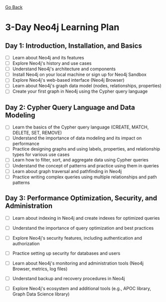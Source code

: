 [Go Back](readme.md)

# 3-Day Neo4j Learning Plan

## Day 1: Introduction, Installation, and Basics

- [ ] Learn about Neo4j and its features
- [ ] Explore Neo4j's history and use cases
- [ ] Understand Neo4j's architecture and components
- [ ] Install Neo4j on your local machine or sign up for Neo4j Sandbox
- [ ] Explore Neo4j's web-based interface (Neo4j Browser)
- [ ] Learn about Neo4j's graph data model (nodes, relationships, properties)
- [ ] Create your first graph in Neo4j using the Cypher query language

## Day 2: Cypher Query Language and Data Modeling

- [ ] Learn the basics of the Cypher query language (CREATE, MATCH, DELETE, SET, REMOVE)
- [ ] Understand the importance of data modeling and its impact on performance
- [ ] Practice designing graphs and using labels, properties, and relationship types for various use cases
- [ ] Learn how to filter, sort, and aggregate data using Cypher queries
- [ ] Understand the concept of patterns and practice using them in queries
- [ ] Learn about graph traversal and pathfinding in Neo4j
- [ ] Practice writing complex queries using multiple relationships and path patterns

## Day 3: Performance Optimization, Security, and Administration

- [ ] Learn about indexing in Neo4j and create indexes for optimized queries
- [ ] Understand the importance of query optimization and best practices
- [ ] Explore Neo4j's security features, including authentication and authorization
- [ ] Practice setting up security for databases and users
- [ ] Learn about Neo4j's monitoring and administration tools (Neo4j Browser, metrics, log files)
- [ ] Understand backup and recovery procedures in Neo4j
- [ ] Explore Neo4j's ecosystem and additional tools (e.g., APOC library, Graph Data Science library)

